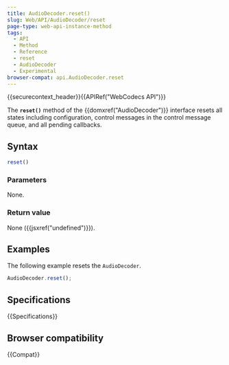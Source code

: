```yaml
---
title: AudioDecoder.reset()
slug: Web/API/AudioDecoder/reset
page-type: web-api-instance-method
tags:
  - API
  - Method
  - Reference
  - reset
  - AudioDecoder
  - Experimental
browser-compat: api.AudioDecoder.reset
---
```

{{securecontext_header}}{{APIRef("WebCodecs API")}}

The **`reset()`** method of the {{domxref("AudioDecoder")}} interface resets all states including configuration, control messages in the control message queue, and all pending callbacks.

## Syntax

```js
reset()
```

### Parameters

None.

### Return value

None ({{jsxref("undefined")}}).

## Examples

The following example resets the `AudioDecoder`.

```js
AudioDecoder.reset();
```

## Specifications

{{Specifications}}

## Browser compatibility

{{Compat}}
